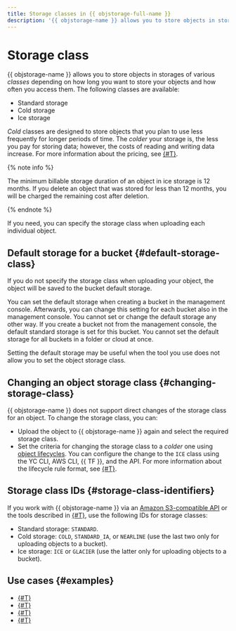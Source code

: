 ```yaml
---
title: Storage classes in {{ objstorage-full-name }}
description: '{{ objstorage-name }} allows you to store objects in storages of various classes depending on how long you want to store your objects and how often you access them. You can choose between a standard, cold, and ice storage.'
---
```


# Storage class

{{ objstorage-name }} allows you to store objects in storages of various _classes_ depending on how long you want to store your objects and how often you access them. The following classes are available:

* Standard storage
* Cold storage
* Ice storage

_Cold_ classes are designed to store objects that you plan to use less frequently for longer periods of time. The _colder_ your storage is, the less you pay for storing data; however, the costs of reading and writing data increase. For more information about the pricing, see [{#T}](../pricing.md).


{% note info %}

The minimum billable storage duration of an object in ice storage is 12 months. If you delete an object that was stored for less than 12 months, you will be charged the remaining cost after deletion.

{% endnote %}


If you need, you can specify the storage class when uploading each individual object.

## Default storage for a bucket {#default-storage-class}

If you do not specify the storage class when uploading your object, the object will be saved to the bucket default storage.

You can set the default storage when creating a bucket in the management console. Afterwards, you can change this setting for each bucket also in the management console. You cannot set or change the default storage any other way. If you create a bucket not from the management console, the default standard storage is set for this bucket. You cannot set the default storage for all buckets in a folder or cloud at once.

Setting the default storage may be useful when the tool you use does not allow you to set the object storage class.

## Changing an object storage class {#changing-storage-class}

{{ objstorage-name }} does not support direct changes of the storage class for an object. To change the storage class, you can:

- Upload the object to {{ objstorage-name }} again and select the required storage class.
- Set the criteria for changing the storage class to a _colder_ one using [object lifecycles](lifecycles.md). You can configure the change to the `ICE` class using the YC CLI, AWS CLI, {{ TF }}, and the API. For more information about the lifecycle rule format, see [{#T}](../s3/api-ref/lifecycles/xml-config.md).

## Storage class IDs {#storage-class-identifiers}

If you work with {{ objstorage-name }} via an [Amazon S3-compatible API](../s3/index.md) or the tools described in [{#T}](../tools/index.md), use the following IDs for storage classes:

* Standard storage: `STANDARD`.
* Cold storage: `COLD`, `STANDARD_IA`, or `NEARLINE` (use the last two only for uploading objects to a bucket).
* Ice storage: `ICE` or `GLACIER` (use the latter only for uploading objects to a bucket).


## Use cases {#examples}

* [{#T}](../tutorials/greenplum-yezzey.md)
* [{#T}](../tutorials/log-ingestion.md)
* [{#T}](../tutorials/hystax-backup.md)
* [{#T}](../tutorials/clickhouse-hybrid-storage.md)

